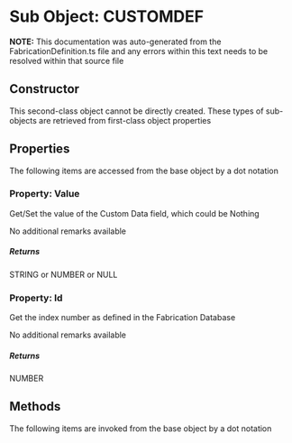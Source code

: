 # Sub Object: CUSTOMDEF
**NOTE:** This documentation was auto-generated from the FabricationDefinition.ts file and any errors within this text needs to be resolved within that source file
## Constructor
This second-class object cannot be directly created. These types of sub-objects are retrieved from first-class object properties
## Properties
The following items are accessed from the base object by a dot notation
### Property: Value
Get/Set the value of the Custom Data field, which could be Nothing

No additional remarks available
##### Returns
STRING or NUMBER or NULL
### Property: Id
Get the index number as defined in the Fabrication Database

No additional remarks available
##### Returns
NUMBER
## Methods
The following items are invoked from the base object by a dot notation

